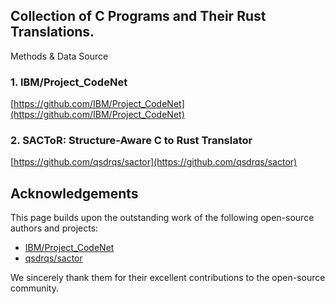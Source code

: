 ## Collection of C Programs and Their Rust Translations. 

Methods & Data Source

### 1. IBM/Project_CodeNet 
[https://github.com/IBM/Project_CodeNet](https://github.com/IBM/Project_CodeNet)


### 2. SACToR: Structure-Aware C to Rust Translator

[https://github.com/qsdrqs/sactor](https://github.com/qsdrqs/sactor)


## Acknowledgements

This page builds upon the outstanding work of the following open-source authors and projects:

- [IBM/Project_CodeNet](https://github.com/IBM/Project_CodeNet)
- [qsdrqs/sactor](https://github.com/qsdrqs/sactor)

We sincerely thank them for their excellent contributions to the open-source community.

